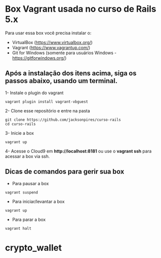 # Box Vagrant usada no curso de Rails 5.x

Para usar essa box você precisa instalar o:

- VirtualBox (https://www.virtualbox.org/)
- Vagrant (https://www.vagrantup.com/)
- Git for Windows (somente para usuários Windows - https://gitforwindows.org/)

## Após a instalação dos itens acima, siga os passos abaixo, usando um terminal.

1- Instale o plugin do vagrant
```
vagrant plugin install vagrant-vbguest
```

2- Clone esse repositório e entre na pasta
```
git clone https://github.com/jacksonpires/curso-rails
cd curso-rails
```

3- Inicie a box
```
vagrant up
```

4- Acesse o Cloud9 em **http://localhost:8181**  ou use o **vagrant ssh** para acessar a box via ssh.

## Dicas de comandos para gerir sua box

- Para pausar a box
```
vagrant suspend
```

- Para iniciar/levantar a box
```
vagrant up
```

- Para parar a box
```
vagrant halt
```
# crypto_wallet
